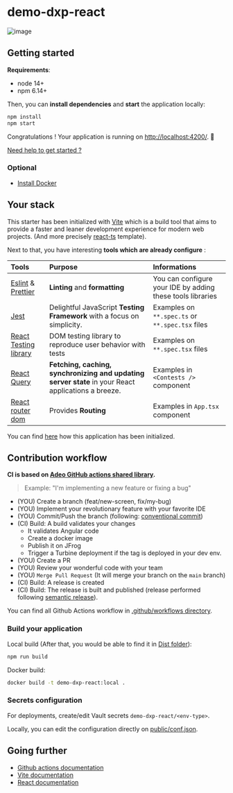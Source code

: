 # demo-dxp-react

![image](https://user-images.githubusercontent.com/25029077/192529891-3123fe36-64eb-4f86-8900-41a44ccbcbd3.png)

## Getting started

**Requirements**:
- node 14+
- npm 6.14+

Then, you can **install dependencies** and **start** the application locally:
```bash
npm install
npm start
```

Congratulations ! Your application is running on [http://localhost:4200/](http://localhost:4200/). 🎉

[Need help to get started ?](./doc/getting_started.md)

### Optional

- [Install Docker](https://docs.docker.com/engine/install/ubuntu/#installation-methods)

## Your stack

This starter has been initialized with [Vite](https://vitejs.dev/) which is a build tool that aims to provide a faster and leaner development experience for modern web projects. (And more precisely [react-ts](https://stackblitz.com/edit/vitejs-vite-n1nea3?file=index.html&terminal=dev) template).  

Next to that, you have interesting **tools which are already configure** : 

| Tools                                                                                  | Purpose                                                                                             | Informations                                               |
|:---------------------------------------------------------------------------------------|:----------------------------------------------------------------------------------------------------|:-----------------------------------------------------------|
| [Eslint](https://eslint.org/) & [Prettier](https://prettier.io/)                       | **Linting** and **formatting**                                                                      | You can configure your IDE by adding these tools libraries |
| [Jest](https://jestjs.io/)                                                             | Delightful JavaScript **Testing Framework** with a focus on simplicity.                             | Examples on `**.spec.ts` or `**.spec.tsx` files            |
| [React Testing library](https://testing-library.com/docs/react-testing-library/intro/) | DOM testing library to reproduce user behavior with tests                                           | Examples on `**.spec.tsx` files                            |
| [React Query](https://tanstack.com/query/v4/docs/adapters/react-query)                 | **Fetching, caching, synchronizing and updating server state** in your React applications a breeze. | Examples in `<Contests />` component                       |
| [React router dom](https://reactrouter.com/en/main/start/overview)                     | Provides **Routing**                                                                                | Examples in `App.tsx` component                            |

You can find [here](./doc/initialization.md) how this application has been initialized.

## Contribution workflow

**CI is based on [Adeo GitHub actions shared library](https://github.com/adeo/dxp--reusable-github-actions-workflows).**

> Example: "I'm implementing a new feature or fixing a bug"
- (YOU) Create a branch (feat/new-screen, fix/my-bug)
- (YOU) Implement your revolutionary feature with your favorite IDE
- (YOU) Commit/Push the branch (following: [conventional commit](https://www.conventionalcommits.org/en/v1.0.0/))
- (CI) Build: A build validates your changes
    - It validates Angular code
    - Create a docker image
    - Publish it on JFrog
    - Trigger a Turbine deployment if the tag is deployed in your dev env.
- (YOU) Create a PR
- (YOU) Review your wonderful code with your team
- (YOU) `Merge Pull Request` (It will merge your branch on the `main` branch)
- (CI) Build: A release is created
- (CI) Build: The release is built and published (release performed following [semantic release](https://semantic-release.gitbook.io/semantic-release/)).

You can find all Github Actions workflow in [.github/workflows directory](./.github/workflows).

### Build your application

Local build (After that, you would be able to find it in [Dist folder](./dist)):
```bash
npm run build
```

Docker build:
```bash
docker build -t demo-dxp-react:local .
```

### Secrets configuration

For deployments, create/edit Vault secrets `demo-dxp-react/<env-type>`.

Locally, you can edit the configuration directly on [public/conf.json](public/conf.json).

## Going further

 - [Github actions documentation](https://docs.github.com/en/actions)
 - [Vite documentation](https://vitejs.dev/guide/)
 - [React documentation](https://reactjs.org/tutorial/tutorial.html)


